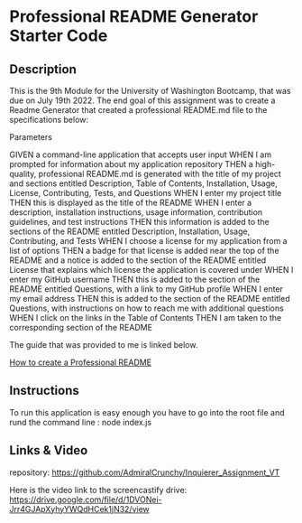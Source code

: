 # Professional README Generator Starter Code


## Description

This is the 9th Module for the University of Washington Bootcamp, that was due on July 19th 2022. The end goal of this assignment was to create a Readme Generator that created a professional README.md file to the specifications below:


Parameters

GIVEN a command-line application that accepts user input
WHEN I am prompted for information about my application repository
THEN a high-quality, professional README.md is generated with the title of my project and sections entitled Description, Table of Contents, Installation, Usage, License, Contributing, Tests, and Questions
WHEN I enter my project title
THEN this is displayed as the title of the README
WHEN I enter a description, installation instructions, usage information, contribution guidelines, and test instructions
THEN this information is added to the sections of the README entitled Description, Installation, Usage, Contributing, and Tests
WHEN I choose a license for my application from a list of options
THEN a badge for that license is added near the top of the README and a notice is added to the section of the README entitled License that explains which license the application is covered under
WHEN I enter my GitHub username
THEN this is added to the section of the README entitled Questions, with a link to my GitHub profile
WHEN I enter my email address
THEN this is added to the section of the README entitled Questions, with instructions on how to reach me with additional questions
WHEN I click on the links in the Table of Contents
THEN I am taken to the corresponding section of the README


The guide that was provided to me is linked below.

[How to create a Professional README](https://coding-boot-camp.github.io/full-stack/github/professional-readme-guide)


## Instructions

To run this application is easy enough you have to go into the root file and rund the command line : node index.js

## Links & Video

repository: https://github.com/AdmiralCrunchy/Inquierer_Assignment_VT

Here is the video link to the screencastify drive: https://drive.google.com/file/d/1DVONei-Jrr4GJApXyhyYWQdHCek1jN32/view 